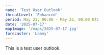 ```yaml
---
name: 'Test User Outlook'
threatLevel: 'Enhanced'
period: May 21, 00:00 - May 22, 00:00 UTC
date: '2025-07-17'
mapImage: '/maps/2025-07-17.jpg'
forecaster: 'Lammy'
---
```


This is a test user outlook.